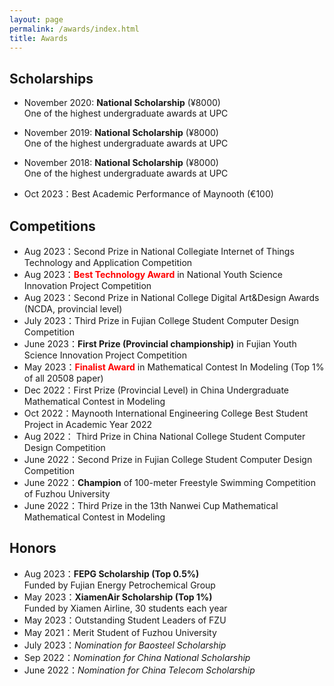 ```yaml
---
layout: page
permalink: /awards/index.html
title: Awards
---
```


## Scholarships
- November 2020: **National Scholarship** (¥8000)<br>One of the highest undergraduate awards at UPC
- November 2019: **National Scholarship** (¥8000)<br>One of the highest undergraduate awards at UPC
- November 2018: **National Scholarship** (¥8000)<br>One of the highest undergraduate awards at UPC

- Oct 2023：Best Academic Performance of Maynooth (€100)

## Competitions

- Aug 2023：Second Prize in National Collegiate Internet of Things Technology and Application Competition
- Aug 2023：**<font color='red'>Best Technology Award</font>** in National Youth Science Innovation Project Competition
- Aug 2023：Second Prize in National College Digital Art&Design Awards (NCDA, provincial level)
- July 2023：Third Prize in Fujian College Student Computer Design Competition
- June 2023：**First Prize (Provincial championship)** in Fujian Youth Science Innovation Project Competition
- May 2023：**<font color='red'>Finalist Award</font>** in Mathematical Contest In Modeling (Top 1% of all 20508 paper)
- Dec 2022：First Prize (Provincial Level) in China Undergraduate Mathematical Contest in Modeling
- Oct 2022：Maynooth International Engineering College Best Student Project in Academic Year 2022
- Aug 2022： Third Prize in China National College Student Computer Design Competition
- June 2022：Second Prize in Fujian College Student Computer Design Competition
- June 2022：**Champion** of 100-meter Freestyle Swimming Competition of Fuzhou University
- June 2022：Third Prize in the 13th Nanwei Cup Mathematical Mathematical Contest in Modeling<br>

## Honors

- Aug 2023：**FEPG Scholarship (Top 0.5%)**<br>Funded by Fujian Energy Petrochemical Group
- May 2023：**XiamenAir Scholarship (Top 1%)**<br>Funded by Xiamen Airline, 30 students each year
- May 2023：Outstanding Student Leaders of FZU
- May 2021：Merit Student of Fuzhou University
- July 2023：*Nomination for Baosteel Scholarship*
- Sep 2022：*Nomination for China National Scholarship*
- June 2022：*Nomination for China Telecom Scholarship*<br>

